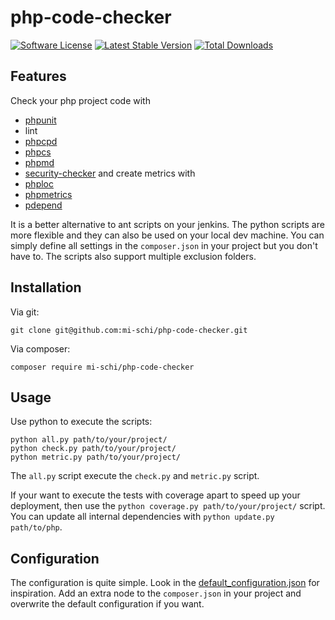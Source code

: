 # php-code-checker

[![Software License](https://img.shields.io/badge/license-MIT-brightgreen.svg)](LICENSE.md)
[![Latest Stable Version](https://poser.pugx.org/mi-schi/php-code-checker/v/stable)](https://packagist.org/packages/mi-schi/php-code-checker)
[![Total Downloads](https://poser.pugx.org/mi-schi/php-code-checker/downloads)](https://packagist.org/packages/mi-schi/php-code-checker)

## Features

Check your php project code with
* [phpunit](https://github.com/sebastianbergmann/phpunit)
* lint
* [phpcpd](https://github.com/sebastianbergmann/phpcpd)
* [phpcs](https://github.com/squizlabs/PHP_CodeSniffer)
* [phpmd](https://github.com/phpmd/phpmd)
* [security-checker](https://github.com/sensiolabs/security-checker)
and create metrics with
* [phploc](https://github.com/sebastianbergmann/phploc)
* [phpmetrics](https://github.com/Halleck45/PhpMetrics)
* [pdepend](https://github.com/pdepend/pdepend)

It is a better alternative to ant scripts on your jenkins. The python scripts are more flexible and they can also be used on your local dev machine.
You can simply define all settings in the ```composer.json``` in your project but you don't have to.
The scripts also support multiple exclusion folders.

## Installation

Via git:

    git clone git@github.com:mi-schi/php-code-checker.git

Via composer:

    composer require mi-schi/php-code-checker

## Usage

Use python to execute the scripts:

    python all.py path/to/your/project/
    python check.py path/to/your/project/
    python metric.py path/to/your/project/

The ```all.py``` script execute the ```check.py``` and ```metric.py``` script.

If your want to execute the tests with coverage apart to speed up your deployment, then use the ```python coverage.py path/to/your/project/``` script.
You can update all internal dependencies with ```python update.py path/to/php```.

## Configuration

The configuration is quite simple. Look in the [default_configuration.json](data/default_configuration.json) for inspiration.
Add an extra node to the ```composer.json``` in your project and overwrite the default configuration if you want.
